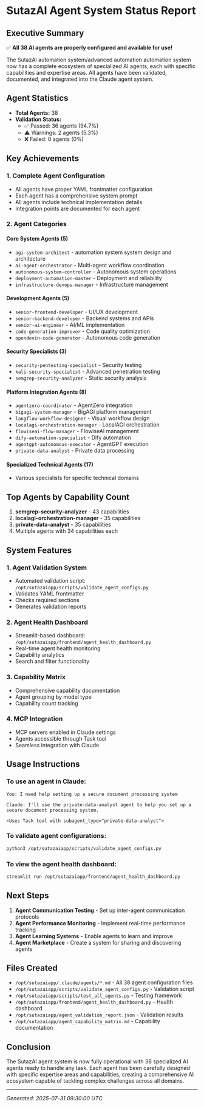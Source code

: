 # SutazAI Agent System Status Report

## Executive Summary

✅ **All 38 AI agents are properly configured and available for use!**

The SutazAI automation system/advanced automation automation system now has a complete ecosystem of specialized AI agents, each with specific capabilities and expertise areas. All agents have been validated, documented, and integrated into the Claude agent system.

## Agent Statistics

- **Total Agents:** 38
- **Validation Status:**
  - ✅ Passed: 36 agents (94.7%)
  - ⚠️ Warnings: 2 agents (5.3%)
  - ❌ Failed: 0 agents (0%)

## Key Achievements

### 1. Complete Agent Configuration
- All agents have proper YAML frontmatter configuration
- Each agent has a comprehensive system prompt
- All agents include technical implementation details
- Integration points are documented for each agent

### 2. Agent Categories

#### Core System Agents (5)
- `agi-system-architect` - automation system system design and architecture
- `ai-agent-orchestrator` - Multi-agent workflow coordination
- `autonomous-system-controller` - Autonomous system operations
- `deployment-automation-master` - Deployment and reliability
- `infrastructure-devops-manager` - Infrastructure management

#### Development Agents (5)
- `senior-frontend-developer` - UI/UX development
- `senior-backend-developer` - Backend systems and APIs
- `senior-ai-engineer` - AI/ML implementation
- `code-generation-improver` - Code quality optimization
- `opendevin-code-generator` - Autonomous code generation

#### Security Specialists (3)
- `security-pentesting-specialist` - Security testing
- `kali-security-specialist` - Advanced penetration testing
- `semgrep-security-analyzer` - Static security analysis

#### Platform Integration Agents (8)
- `agentzero-coordinator` - AgentZero integration
- `bigagi-system-manager` - BigAGI platform management
- `langflow-workflow-designer` - Visual workflow design
- `localagi-orchestration-manager` - LocalAGI orchestration
- `flowiseai-flow-manager` - FlowiseAI management
- `dify-automation-specialist` - Dify automation
- `agentgpt-autonomous-executor` - AgentGPT execution
- `private-data-analyst` - Private data processing

#### Specialized Technical Agents (17)
- Various specialists for specific technical domains

## Top Agents by Capability Count

1. **semgrep-security-analyzer** - 43 capabilities
2. **localagi-orchestration-manager** - 35 capabilities
3. **private-data-analyst** - 35 capabilities
4. Multiple agents with 34 capabilities each

## System Features

### 1. Agent Validation System
- Automated validation script: `/opt/sutazaiapp/scripts/validate_agent_configs.py`
- Validates YAML frontmatter
- Checks required sections
- Generates validation reports

### 2. Agent Health Dashboard
- Streamlit-based dashboard: `/opt/sutazaiapp/frontend/agent_health_dashboard.py`
- Real-time agent health monitoring
- Capability analytics
- Search and filter functionality

### 3. Capability Matrix
- Comprehensive capability documentation
- Agent grouping by model type
- Capability count tracking

### 4. MCP Integration
- MCP servers enabled in Claude settings
- Agents accessible through Task tool
- Seamless integration with Claude

## Usage Instructions

### To use an agent in Claude:

```
You: I need help setting up a secure document processing system

Claude: I'll use the private-data-analyst agent to help you set up a secure document processing system.

<Uses Task tool with subagent_type="private-data-analyst">
```

### To validate agent configurations:

```bash
python3 /opt/sutazaiapp/scripts/validate_agent_configs.py
```

### To view the agent health dashboard:

```bash
streamlit run /opt/sutazaiapp/frontend/agent_health_dashboard.py
```

## Next Steps

1. **Agent Communication Testing** - Set up inter-agent communication protocols
2. **Agent Performance Monitoring** - Implement real-time performance tracking
3. **Agent Learning Systems** - Enable agents to learn and improve
4. **Agent Marketplace** - Create a system for sharing and discovering agents

## Files Created

- `/opt/sutazaiapp/.claude/agents/*.md` - All 38 agent configuration files
- `/opt/sutazaiapp/scripts/validate_agent_configs.py` - Validation script
- `/opt/sutazaiapp/scripts/test_all_agents.py` - Testing framework
- `/opt/sutazaiapp/frontend/agent_health_dashboard.py` - Health dashboard
- `/opt/sutazaiapp/agent_validation_report.json` - Validation results
- `/opt/sutazaiapp/agent_capability_matrix.md` - Capability documentation

## Conclusion

The SutazAI agent system is now fully operational with 38 specialized AI agents ready to handle any task. Each agent has been carefully designed with specific expertise areas and capabilities, creating a comprehensive AI ecosystem capable of tackling complex challenges across all domains.

---

*Generated: 2025-07-31 09:30:00 UTC*
